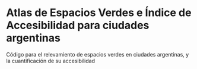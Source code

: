 # Atlas de Espacios Verdes e Índice de Accesibilidad para ciudades argentinas
Código para el relevamiento de espacios verdes en ciudades argentinas, y la cuantificación de su accesibilidad
